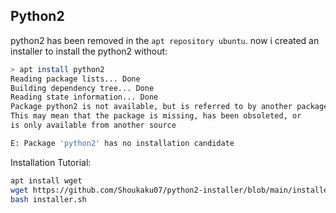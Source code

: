 ## Python2
python2 has been removed in the `apt repository ubuntu`. now i created an installer to install the python2 without:
``` bash
> apt install python2
Reading package lists... Done
Building dependency tree... Done
Reading state information... Done
Package python2 is not available, but is referred to by another package.
This may mean that the package is missing, has been obsoleted, or
is only available from another source

E: Package 'python2' has no installation candidate
```

Installation Tutorial:
```bash
apt install wget
wget https://github.com/Shoukaku07/python2-installer/blob/main/installer.sh
bash installer.sh
```
